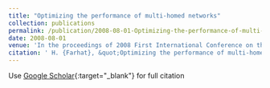 ```yaml
---
title: "Optimizing the performance of multi-homed networks"
collection: publications
permalink: /publication/2008-08-01-Optimizing-the-performance-of-multi-homed-networks
date: 2008-08-01
venue: 'In the proceedings of 2008 First International Conference on the Applications of Digital Information and Web Technologies (ICADIWT)'
citation: ' H. {Farhat}, &quot;Optimizing the performance of multi-homed networks.&quot; In the proceedings of 2008 First International Conference on the Applications of Digital Information and Web Technologies (ICADIWT), 2008.'
---
```

Use [Google Scholar](https://scholar.google.com/scholar?q=Optimizing+the+performance+of+multi+homed+networks){:target="_blank"} for full citation